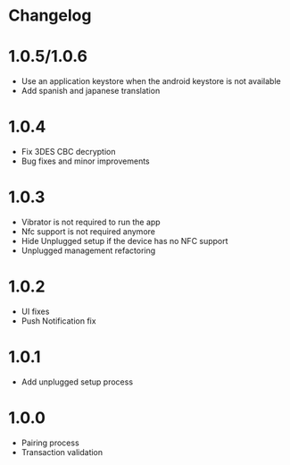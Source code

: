 # Changelog
1.0.5/1.0.6
===
- Use an application keystore when the android keystore is not available
- Add spanish and japanese translation

1.0.4
===
- Fix 3DES CBC decryption
- Bug fixes and minor improvements

1.0.3
===
- Vibrator is not required to run the app
- Nfc support is not required anymore
- Hide Unplugged setup if the device has no NFC support
- Unplugged management refactoring

1.0.2
===
- UI fixes
- Push Notification fix

1.0.1
===
- Add unplugged setup process

1.0.0
===
- Pairing process
- Transaction validation